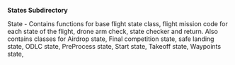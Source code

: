 **States Subdirectory**

State - Contains functions for base flight state class, flight mission code for each state of the flight, drone arm check, state checker and return. Also contains classes for Airdrop state, Final competition state, safe landing state, ODLC state, PreProcess state, Start state, Takeoff state, Waypoints state,
